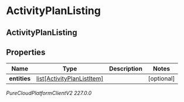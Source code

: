 # ActivityPlanListing

## ActivityPlanListing

## Properties

|Name | Type | Description | Notes|
|------------ | ------------- | ------------- | -------------|
| **entities** | [list[ActivityPlanListItem]](ActivityPlanListItem) |  | [optional] |



_PureCloudPlatformClientV2 227.0.0_
